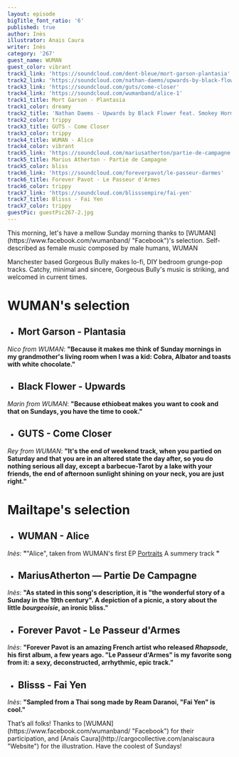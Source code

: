 ```yaml
---
layout: episode
bigTitle_font_ratio: '6'
published: true
author: Inès
illustrator: Anais Caura
writer: Inès
category: '267'
guest_name: WUMAN
guest_color: vibrant
track1_link: 'https://soundcloud.com/dent-bleue/mort-garson-plantasia'
track2_link: 'https://soundcloud.com/nathan-daems/upwards-by-black-flower-feat'
track3_link: 'https://soundcloud.com/guts/come-closer'
track4_link: 'https://soundcloud.com/wumanband/alice-1'
track1_title: Mort Garson - Plantasia
track1_color: dreamy
track2_title: 'Nathan Daems - Upwards by Black Flower feat. Smokey Hormel '
track2_color: trippy
track3_title: GUTS - Come Closer
track3_color: trippy
track4_title: WUMAN - Alice
track4_color: vibrant
track5_link: 'https://soundcloud.com/mariusatherton/partie-de-campagne'
track5_title: Marius Atherton - Partie de Campagne
track5_color: bliss
track6_link: 'https://soundcloud.com/foreverpavot/le-passeur-darmes'
track6_title: Forever Pavot - Le Passeur d'Armes
track6_color: trippy
track7_link: 'https://soundcloud.com/blisssempire/fai-yen'
track7_title: Blisss - Fai Yen
track7_color: trippy
guestPic: guestPic267-2.jpg
---
```

<p id="introduction">This morning, let's have a mellow Sunday morning thanks to [WUMAN](https://www.facebook.com/wumanband/ "Facebook")'s selection. Self-described as female music composed by male humans, WUMAN 

Manchester based Gorgeous Bully makes lo-fi, DIY bedroom grunge-pop tracks. Catchy, minimal and sincere, Gorgeous Bully's music is striking, and welcomed in current times.</p>




# **WUMAN's selection**

+ ## Mort Garson - Plantasia
_Nico from WUMAN_: **"**Because it makes me think of Sunday mornings in my grandmother's living room when I was a kid: Cobra, Albator and toasts with white chocolate.**"**

+ ## Black Flower - Upwards
_Marin from WUMAN_: **"**Because ethiobeat makes you want to cook and that on Sundays, you have the time to cook.**"**

+ ## GUTS - Come Closer
_Rey from WUMAN_: **"**It's the end of weekend track, when you partied on Saturday and that you are in an altered state the day after, so you do nothing serious all day, except a barbecue-Tarot by a lake with your friends, the end of afternoon sunlight shining on your neck, you are just right.**"**



# Mailtape's selection

+ ## WUMAN - Alice
_Inès_: **"**"Alice", taken from WUMAN's first EP [Portraits](https://wumanband.bandcamp.com/ "EP") A summery track **"** 

+ ## MariusAtherton — Partie De Campagne
_Inès_: **"**As stated in this song's description, it is "the wonderful story of a Sunday in the 19th century". A depiction of a picnic, a story about the little _bourgeoisie_, an ironic bliss.**"**

+ ## Forever Pavot - Le Passeur d'Armes
_Inès_: **"**Forever Pavot is an amazing French artist who released _Rhapsode_, his first album, a few years ago. "Le Passeur d'Armes" is my favorite song from it: a sexy, deconstructed, arrhythmic, epic track.**"**

+ ## Blisss - Fai Yen
_Inès_: **"**Sampled from a Thai song made by Ream Daranoi, "Fai Yen" is cool.**"**


<p id="outroduction">That’s all folks! Thanks to [WUMAN](https://www.facebook.com/wumanband/ "Facebook") for their participation, and [Anaïs Caura](http://cargocollective.com/anaiscaura "Website") for the illustration. Have the coolest of Sundays! </p>
